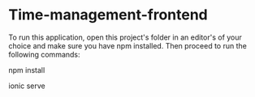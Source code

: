 # Time-management-frontend
To run this application, open this project's folder in an editor's of your choice and make sure you have npm installed. Then proceed to run the following commands:  

npm install 

ionic serve
